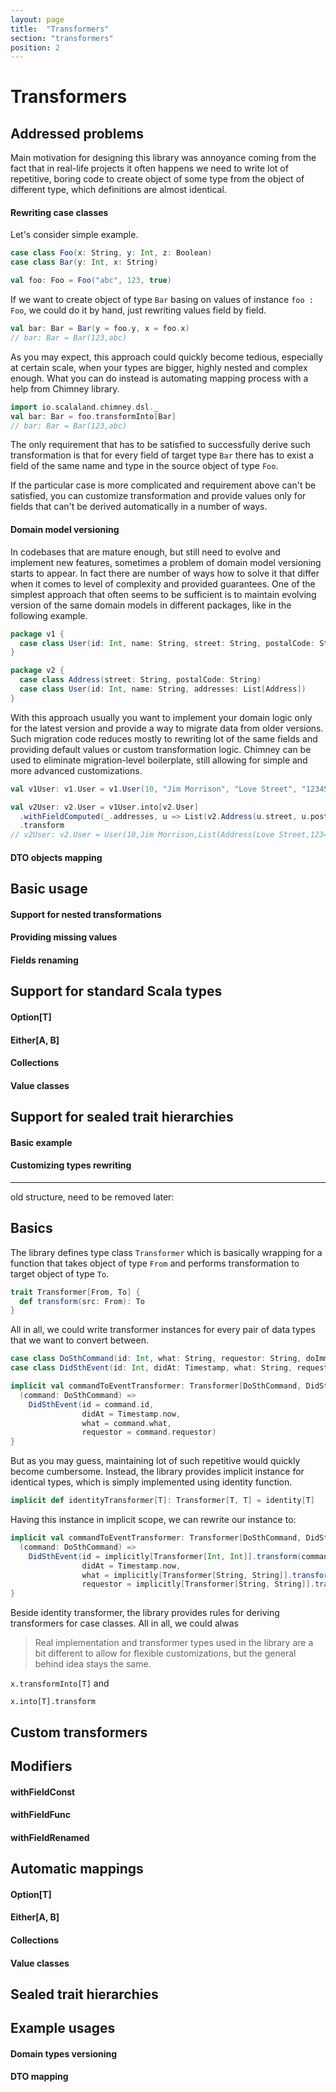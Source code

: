```yaml
---
layout: page
title:  "Transformers"
section: "transformers"
position: 2
---
```


# Transformers

## Addressed problems

Main motivation for designing this library was annoyance coming from
the fact that in real-life projects it often happens we need to write
lot of repetitive, boring code to create object of some type from the
object of different type, which definitions are almost identical.

#### Rewriting case classes

Let's consider simple example.

```scala
case class Foo(x: String, y: Int, z: Boolean)
case class Bar(y: Int, x: String)

val foo: Foo = Foo("abc", 123, true)
```

If we want to create object of type `Bar` basing on values of instance
`foo : Foo`, we could do it by hand, just rewriting values field by field.

```scala
val bar: Bar = Bar(y = foo.y, x = foo.x)
// bar: Bar = Bar(123,abc)
```

As you may expect, this approach could quickly become tedious, especially
at certain scale, when your types are bigger, highly nested and complex
enough. What you can do instead is automating mapping process with a help from
Chimney library.

```scala
import io.scalaland.chimney.dsl._
val bar: Bar = foo.transformInto[Bar]
// bar: Bar = Bar(123,abc)
```

The only requirement that has to be satisfied to successfully derive such
transformation is that for every field of target type `Bar` there has to exist
a field of the same name and type in the source object of type `Foo`.

If the particular case is more complicated and requirement above can't be satisfied,
you can customize transformation and provide values only for fields that can't be
derived automatically in a number of ways.

#### Domain model versioning

In codebases that are mature enough, but still need to evolve and implement new features,
sometimes a problem of domain model versioning starts to appear. In fact there are number of
ways how to solve it that differ when it comes to level of complexity and provided guarantees.
One of the simplest approach that often seems to be sufficient is to maintain evolving
version of the same domain models in different packages, like in the following example.

```scala
package v1 {
  case class User(id: Int, name: String, street: String, postalCode: String)
}

package v2 {
  case class Address(street: String, postalCode: String)
  case class User(id: Int, name: String, addresses: List[Address])
}
```

With this approach usually you want to implement your domain logic only for the latest
version and provide a way to migrate data from older versions. Such migration code reduces
mostly to rewriting lot of the same fields and providing default values or custom
transformation logic. Chimney can be used to eliminate migration-level boilerplate, still
allowing for simple and more advanced customizations.

```scala
val v1User: v1.User = v1.User(10, "Jim Morrison", "Love Street", "12345")

val v2User: v2.User = v1User.into[v2.User]
  .withFieldComputed(_.addresses, u => List(v2.Address(u.street, u.postalCode)))
  .transform
// v2User: v2.User = User(10,Jim Morrison,List(Address(Love Street,12345)))
```

#### DTO objects mapping

## Basic usage

#### Support for nested transformations

#### Providing missing values

#### Fields renaming


## Support for standard Scala types

#### Option[T]

#### Either[A, B]

#### Collections

#### Value classes

## Support for sealed trait hierarchies

#### Basic example

#### Customizing types rewriting












--------------

old structure, need to be removed later:






## Basics

The library defines type class `Transformer` which is basically wrapping for a function
that takes object of type `From` and performs transformation to target object of type `To`.

```scala
trait Transformer[From, To] {
  def transform(src: From): To
}
```

All in all, we could write transformer instances for every pair of data types that we
want to convert between.

```scala
case class DoSthCommand(id: Int, what: String, requestor: String, doImmediately: Boolean)
case class DidSthEvent(id: Int, didAt: Timestamp, what: String, requestor: String)

implicit val commandToEventTransformer: Transformer[DoSthCommand, DidSthEvent] = {
  (command: DoSthCommand) =>
    DidSthEvent(id = command.id,
                didAt = Timestamp.now,
                what = command.what,
                requestor = command.requestor)
}
```

But as you may guess, maintaining lot of such repetitive would quickly become cumbersome. 
Instead, the library provides implicit instance for identical types, which is simply
implemented using identity function.

```scala
implicit def identityTransformer[T]: Transformer[T, T] = identity[T] 
```

Having this instance in implicit scope, we can rewrite our instance to:

```scala
implicit val commandToEventTransformer: Transformer[DoSthCommand, DidSthEvent] = {
  (command: DoSthCommand) =>
    DidSthEvent(id = implicitly[Transformer[Int, Int]].transform(command.id),
                didAt = Timestamp.now,
                what = implicitly[Transformer[String, String]].transform(command.what),
                requestor = implicitly[Transformer[String, String]].transform(command.requestor))
}
```


Beside identity transformer, the library provides rules for deriving transformers
for case classes. All in all, we could alwas



> Real implementation and transformer types used in the library are a bit different to
> allow for flexible customizations, but the general behind idea stays the same.





`x.transformInto[T]` and

`x.into[T].transform` 

## Custom transformers

## Modifiers

#### withFieldConst

#### withFieldFunc

#### withFieldRenamed


## Automatic mappings

#### Option[T]

#### Either[A, B]

#### Collections

#### Value classes


## Sealed trait hierarchies


## Example usages

#### Domain types versioning

#### DTO mapping



